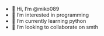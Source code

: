 - 👋 Hi, I’m @miko089
- 👀 I’m interested in programming
- 🌱 I’m currently learning python
- 💞️ I’m looking to collaborate on smth

<!---
miko089/miko089 is a ✨ special ✨ repository because its `README.md` (this file) appears on your GitHub profile.
You can click the Preview link to take a look at your changes.
--->
